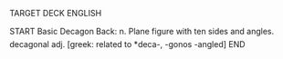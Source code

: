 TARGET DECK
ENGLISH

START
Basic
Decagon
Back: n. Plane figure with ten sides and angles.  decagonal adj. [greek: related to *deca-, -gonos -angled]
END
